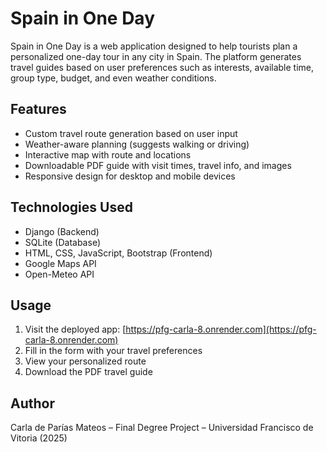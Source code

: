 # Spain in One Day

Spain in One Day is a web application designed to help tourists plan a personalized one-day tour in any city in Spain. The platform generates travel guides based on user preferences such as interests, available time, group type, budget, and even weather conditions.

## Features

- Custom travel route generation based on user input
- Weather-aware planning (suggests walking or driving)
- Interactive map with route and locations
- Downloadable PDF guide with visit times, travel info, and images
- Responsive design for desktop and mobile devices

## Technologies Used

- Django (Backend)
- SQLite (Database)
- HTML, CSS, JavaScript, Bootstrap (Frontend)
- Google Maps API
- Open-Meteo API

## Usage

1. Visit the deployed app: [https://pfg-carla-8.onrender.com](https://pfg-carla-8.onrender.com)
2. Fill in the form with your travel preferences
3. View your personalized route
4. Download the PDF travel guide

## Author

Carla de Parías Mateos – Final Degree Project – Universidad Francisco de Vitoria (2025)

